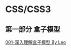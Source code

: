 # CSS/CSS3

## 第一部分 盒子模型

[001-深入理解盒子模型 By Leo](https://github.com/YiLing-IOT-Studio/Weekly-FEG/blob/master/CSS3/001-%E6%B7%B1%E5%85%A5%E7%90%86%E8%A7%A3%E7%9B%92%E5%AD%90%E6%A8%A1%E5%9E%8B.md)